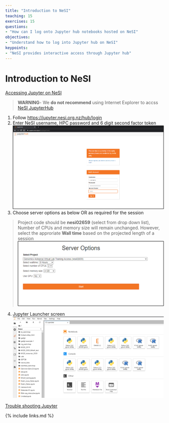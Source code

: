 ```yaml
---
title: "Introduction to NeSI"
teaching: 15
exercises: 15
questions:
- "How can I log onto Jupyter hub notebooks hosted on NeSI"
objectives:
- "Understand how to log into Jupyter hub on NeSI"
keypoints:
- "NeSI provides interactive access through Jupyter hub"
---
```


# Introduction to NeSI

[Accessing Jupyter on NeSI](https://github.com/GenomicsAotearoa/metagenomics_summer_school/tree/master/Access_NeSI_platforms/4_Access_HPC_via_Jupyterhub)

>**WARNING**- We **do not recommend** using Internet Explorer to accss [NeSI JupyterHub](https://jupyter.nesi.org.nz/hub/login)

1. Follow https://jupyter.nesi.org.nz/hub/login
2. Enter NeSI username, HPC password and 6 digit second factor token
![Jupyter hub login window](../fig/Login_jupyterhubNeSI.png)
3. Choose server options as below OR as required for the session
>Project code should be **nesi02659** (select from drop down list), Number of CPUs and memory size will remain unchanged. However, select the approriate **Wall time** based on the projected length of a session
![Server options for NeSI Jupyter hub](../fig/ServerOptions_jupyterhubNeSI.png)
4. Jupyter Launcher screen
 ![Jupyter launcher screen](../fig/ga-vl01jupyterhunNeSI.png)

[Trouble shooting Jupyter](https://github.com/GenomicsAotearoa/metagenomics_summer_school/tree/master/Access_NeSI_platforms/5_Jupyter_Troubleshooting)


{% include links.md %}

